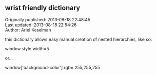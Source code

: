 ## wrist friendly dictionary  
Originally published: 2013-08-18 22:48:45  
Last updated: 2013-08-18 22:54:26  
Author: Ariel Keselman  
  
this dictionary allows easy manual creation of nested hierarchies, like so:

window.style.width=5

or... 

window['background-color'].rgb= 255,255,255